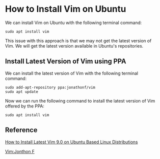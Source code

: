 # How to Install Vim on Ubuntu 

We can install Vim on Ubuntu with the following terminal command:

```shell
sudo apt install vim
```

This issue with this approach is that we may not get the latest version of Vim. We will get the latest version available in Ubuntu's repositories.

## Install Latest Version of Vim using PPA

We can install the latest version of Vim with the following terminal command:

```shell
sudo add-apt-repository ppa:jonathonf/vim
sudo apt update
```

Now we can run the following command to install the latest version of Vim offered by the PPA:

```shell
sudo apt install vim
```

## Reference

[How to Install Latest Vim 9.0 on Ubuntu Based Linux Distributions](https://itsfoss.com/install-latest-vim-ubuntu/?ref=news.itsfoss.com)

[Vim:Jonthon F](https://launchpad.net/~jonathonf/+archive/ubuntu/vim)

